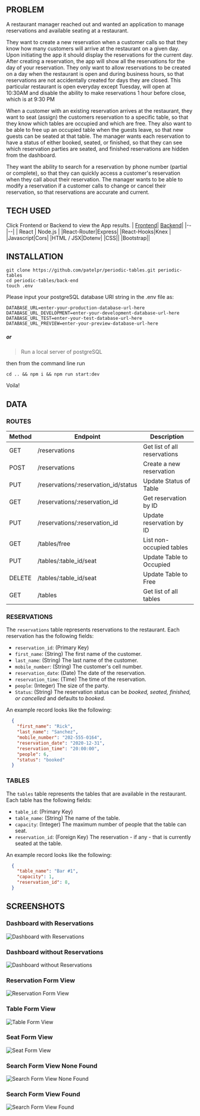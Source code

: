 ## PROBLEM

A restaurant manager reached out and wanted an application to manage reservations and available seating at a restaurant.  

They want to create a new reservation when a customer calls so that they know how many customers will arrive at the restaurant on a given day. Upon initiating the app it should display the reservations for the current day.
After creating a reservation, the app will show all the reservations for the day of your reservation. They only want to allow reservations to be created on a day when the restaurant is open and during business hours, so that reservations are not  accidentally created for days they are closed. This particular restaurant is open everyday except Tuesday, will open at 10:30AM and disable the ability to make reservations 1 hour before close, which is at 9:30 PM

When a customer with an existing reservation arrives at the restaurant, they want to seat (assign) the customers reservation to a specific table, so that they know which tables are occupied and  which are free. They also want to be able to free up an occupied table when the guests leave, so that  new guests can be seated at that table. The manager wants each reservation to have a status of either booked, seated, or finished, so that they  can see which reservation parties are seated, and finished reservations are hidden from the dashboard.

They want the ability to search for a reservation by phone number (partial or complete), so that they can quickly access a customer's reservation when they call about their reservation. The manager wants to be able to modify a reservation if a customer calls to change or cancel their reservation, so that reservations are accurate and current.

## TECH USED
Click Frontend or Backend to view the App results.
| [Frontend](https://periodic-tables-front.herokuapp.com/)| [Backend](https://periodic-tables-back.herokuapp.com/reservations)|
|--|--|
| React  | Node.js |
|React-Router|Express|
|React-Hooks|Knex |
|Javascript|Cors|
|HTML / JSX|Dotenv|
|CSS||
|Bootstrap||

## INSTALLATION

    git clone https://github.com/patelpr/periodic-tables.git periodic-tables
    cd periodic-tables/back-end
    touch .env
Please input your postgreSQL database URI string in the .env file as:  

    DATABASE_URL=enter-your-production-database-url-here
    DATABASE_URL_DEVELOPMENT=enter-your-development-database-url-here
    DATABASE_URL_TEST=enter-your-test-database-url-here
    DATABASE_URL_PREVIEW=enter-your-preview-database-url-here
##### or

> Run a local server of postgreSQL  

then from the command line run

    cd .. && npm i && npm run start:dev
Voila!

## DATA
### ROUTES

| Method | Endpoint | Description |
|--|--|--|
|GET|/reservations|Get list of all reservations|
|POST|/reservations|Create a new reservation|
|PUT |/reservations/:reservation_id/status | Update Status of Table |
|GET|/reservations/:reservation_id|Get reservation by ID|
|PUT|/reservations/:reservation_id|Update reservation by ID|
|GET|/tables/free|List non-occupied tables|
|PUT|/tables/:table_id/seat|Update Table to Occupied|
|DELETE|/tables/:table_id/seat|Update Table to Free|
|GET|/tables|Get list of all tables|

### RESERVATIONS

The `reservations` table represents reservations to the restaurant. Each reservation has the following fields:

- `reservation_id`: (Primary Key)
- `first_name`: (String) The first name of the customer.
- `last_name`: (String) The last name of the customer.
- `mobile_number`: (String) The customer's cell number.
- `reservation_date`: (Date) The date of the reservation.
- `reservation_time`: (Time) The time of the reservation.
- `people`: (Integer) The size of the party.
- `Status`: (String) The reservation status can be _booked, seated, finished, or cancelled_ and defaults to _booked._

An example record looks like the following:

```json
  {
    "first_name": "Rick",
    "last_name": "Sanchez",
    "mobile_number": "202-555-0164",
    "reservation_date": "2020-12-31",
    "reservation_time": "20:00:00",
    "people": 6,
    "status": "booked"
  }
```

### TABLES

The `tables` table represents the tables that are available in the restaurant. Each table has the following fields:

- `table_id`: (Primary Key)
- `table_name`: (String) The name of the table.
- `capacity`: (Integer) The maximum number of people that the table can seat.
- `reservation_id`: (Foreign Key) The reservation - if any - that is currently seated at the table.

An example record looks like the following:

```json
  {
    "table_name": "Bar #1",
    "capacity": 1,
    "reservation_id": 8,
  }
```

## SCREENSHOTS

### Dashboard with Reservations  
![Dashboard with Reservations](https://user-images.githubusercontent.com/28286430/166641183-e8a5a945-545b-40b2-ae38-e13c3c078c0c.png)

### Dashboard without Reservations  
![Dashboard without Reservations](https://user-images.githubusercontent.com/28286430/166641076-aa392c58-c01f-4422-9446-d1008f6c1b19.png)

### Reservation Form View  
![Reservation Form View](https://user-images.githubusercontent.com/28286430/166640938-d55400e4-ecc6-4583-abe3-5bad85e301d9.png)

### Table Form View  
![Table Form View](https://user-images.githubusercontent.com/28286430/166641248-816e0a64-d8ab-47de-bf0e-bbbb853ed260.png)

### Seat Form View  
![Seat Form View](https://user-images.githubusercontent.com/28286430/166641304-9956eb72-7614-4393-be2d-262ce057069b.png)

### Search Form View None Found 
![Search Form View None Found](https://user-images.githubusercontent.com/28286430/166641342-5916c100-fa8e-4d0e-be50-6f08de97af22.png)

### Search Form View Found
![Search Form View Found](https://user-images.githubusercontent.com/28286430/166641603-51371604-401d-454c-9ef0-4ab32062cfa0.png)




